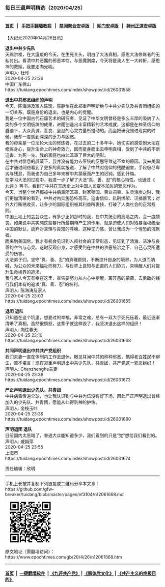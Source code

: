 ### 每日三退声明精选（2020/04/25）
------------------------

#### [首页](https://github.com/gfw-breaker/banned-news1/blob/master/README.md) &nbsp;&nbsp;|&nbsp;&nbsp; [手把手翻墙教程](https://github.com/gfw-breaker/guides/wiki) &nbsp;&nbsp;|&nbsp;&nbsp; [禁闻聚合安卓版](https://github.com/gfw-breaker/bn-android) &nbsp;&nbsp;|&nbsp;&nbsp; [网门安卓版](https://github.com/oGate2/oGate) &nbsp;&nbsp;|&nbsp;&nbsp; [神州正道安卓版](https://github.com/SzzdOgate/update) 



<div class="post_content" id="artbody" itemprop="articleBody">
 <!-- article content begin -->
 <p>
  【大纪元2020年04月26日讯】
 </p>
 <p>
  <strong>
   退出中共少先队
  </strong>
  <br/>
  天赐洪福，在大瘟疫的今天，在生死关头，明白了大法真相，感恩大法修炼者的无私付出。看清中共恶魔的邪恶本性，与恶魔割席，今天将是我人生一大转折，感恩神的救赎，我要走向光明。
  <br/>
  声明人: 杜珍
  <br/>
  2020-04-25 22:36
  <br/>
  中国广东佛山
  <br/>
  https://tuidang.epochtimes.com/index/showpost/id/26031558
 </p>
 <p>
  <strong>
   退出中共邪恶组织的声明
  </strong>
  <br/>
  今天，陈海涛及家人陈琦、陈静怡在此郑重声明断绝与中共少先队及共青团组织的一切关系。既是身份的退出，也是内心的觉醒。
  <br/>
  我是一位中国古代石窟艺术的研究者，见证了中华文明曾经是多么丰厚的吸纳了人类的多个文明版块的成果，进而创造出丰富精彩的艺术成就，这都是在神圣信仰的启迪下，大众真诚、善良、坚忍的心灵力量所推动的。而当把研究照进现实的时候，我却一度感到深深的乏力与困惑。
  <br/>
  我的母亲是一位法轮大法的修炼者，在过去的二十多年中，她切实的感受到大法在修炼身心，提升生命上的神奇效力，因而挺身而出去申明真相，受到了中共的不断迫害，九死一生。我的家庭也由此笼罩了巨大的阴影。
  <br/>
  在中共对信息的屏蔽下，我并没有能力去系统的反思导致这不幸的原因。我来美国后才通过网络看到了更多的真实报道，了解了中共对信仰的残酷迫害，手段极尽卑劣与残忍，而我也为自己多年来被中共蒙蔽而产生的迟钝，感到忏悔。
  <br/>
  在学习大法的过程中，我进一步了解了大法“真、善、忍”的核心特性。也通过《
  <a href="https://www.epochtimes.com/gb/tag/%E4%B9%9D%E8%AF%84.html">
   九评
  </a>
  》等书，看到了中共在其历史上对中国人民变本加厉的邪恶作为。
  <br/>
  今天，当整个世界都被中共病毒所笼罩，封家锁国、百业凋零、生灵涂炭之时，我们更加清晰的看到，中共对内实施恐怖高压，迫害信仰、私刑绑架、活摘器官；对外大行贿赂收买，让多少的国际组织被其利益所裹挟，打破了人类社会的正常规则。
  <br/>
  中国土地上的芸芸众生，有多少正如那时的我，在中共统治的高墙之内，会一度颓丧。如果说中共实施这些暴行所最期待产生的作用，就是迫使人们对残暴强权统治中国的默认，放弃对真理与良知的呼唤。这种无力感，曾让我成为一个惶恐的沉默者。
  <br/>
  而来到美国后，我才有机会见识到人间社会的正常形态，见证到了清澈、洁净与良善的空气与心灵。这时反观自身，才感受到在中共的浊恶统治之下，自己心灵所遭受的伤害。
  <br/>
  大法弟子们，坚守“真、善、忍”的真理原则，不断提升自身的境界，为人道而呐喊，为公众的未来福祉而努力，与世界上良知与正直的人们协力，来唤醒人们对提升生命境界的追求。
  <br/>
  我与家人今天有幸在这里，宣告要努力从内心中觉醒，离开恶的蒙蔽，去勇敢的践行我们本有的追求“真、善、忍”的权利。
  <br/>
  声明人: 陈海涛及家人
  <br/>
  2020-04-25 23:03
  <br/>
  https://tuidang.epochtimes.com/index/showpost/id/26031655
 </p>
 <p>
  <strong>
   退团 退队
  </strong>
  <br/>
  只知道在这个坑里，想要过的幸福，非常之难，总有一双大手死死压着，最近逐渐清晰了真相，虽然很愤怒，这辈子就这样毁了，我坚决退出这样的组织！
  <br/>
  声明人: 向往春天
  <br/>
  2020-04-25 23:10
  <br/>
  https://tuidang.epochtimes.com/index/showpost/id/26031668
 </p>
 <p>
  <strong>
   共同声明退出中共共产党组织
  </strong>
  <br/>
  我们夫妻一直在体制内工作至退休，眼见耳闻中共的种种邪恶，搞得老百姓民不聊生，苦不堪言！现在郑重声明退出中共少先队，共青团，共产党这一邪恶组织！
  <br/>
  声明人: Chenzhenghe夫妻
  <br/>
  2020-04-25 23:36
  <br/>
  https://tuidang.epochtimes.com/index/showpost/id/26031673
 </p>
 <p>
  <strong>
   严正声明退出少先队、共青团
  </strong>
  <br/>
  中共病毒传遍全球，也让我认识到与中共为伍没有好下场，因此严正声明退出曾经加入的少先队、共青团，愿能从此得到神的护佑。
  <br/>
  声明人: 金枝玉叶
  <br/>
  2020-04-25 23:39
  <br/>
  https://tuidang.epochtimes.com/index/showpost/id/26031880
 </p>
 <p>
  <strong>
   声明退团 退队
  </strong>
  <br/>
  目前国内太黑暗了，普通大众能知道多少，我们看到的只是“党”想给我们看到的。
  <br/>
  声明人: 戚娟萍
  <br/>
  2020-04-25 23:55
  <br/>
  上海市
  <br/>
  https://tuidang.epochtimes.com/index/showpost/id/26031674
 </p>
 <p>
  责任编辑：欣明
 </p>
 <!-- article content end -->
 <div id="below_article_ad">
 </div>
</div>

<hr/>
手机上长按并复制下列链接或二维码分享本文章：<br/>
https://github.com/gfw-breaker/tuidang/blob/master/pages/nf3104/n12061668.md <br/>
<a href='https://github.com/gfw-breaker/tuidang/blob/master/pages/nf3104/n12061668.md'><img src='https://github.com/gfw-breaker/tuidang/blob/master/pages/nf3104/n12061668.md.png'/></a> <br/>
原文地址（需翻墙访问）：https://www.epochtimes.com/gb/20/4/26/n12061668.htm


------------------------
#### [首页](https://github.com/gfw-breaker/banned-news/blob/master/README.md) &nbsp;|&nbsp; [一键翻墙软件](https://github.com/gfw-breaker/nogfw/blob/master/README.md) &nbsp;| [《九评共产党》](https://github.com/gfw-breaker/9ping.md/blob/master/README.md#九评之一评共产党是什么) | [《解体党文化》](https://github.com/gfw-breaker/jtdwh.md/blob/master/README.md) | [《共产主义的终极目的》](https://github.com/gfw-breaker/gczydzjmd.md/blob/master/README.md)


<img src='http://gfw-breaker.win/tuidang/pages/nf3104/n12061668.md' width='0px' height='0px'/>